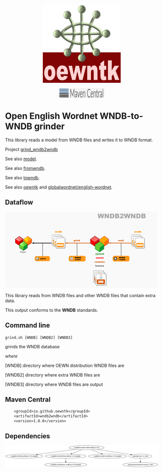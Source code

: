 <p align="center">
<img width="256" height="256" src="images/oewntk.png" alt="OEWNTK">
</p>
<p align="center">
<img width="150"src="images/mavencentral.png" alt="MavenCentral">
</p>

# Open English Wordnet WNDB-to-WNDB grinder

This library reads a model from WNDB files and writes it to WNDB format.

Project [grind_wndb2wndb](https://github.com/oewntk/grind_wndb2wndb)

See also [model](https://github.com/oewntk/model/blob/master/README.md).

See also [fromwndb](https://github.com/oewntk/fromwndb/blob/master/README.md).

See also [towndb](https://github.com/oewntk/towndb/blob/master/README.md).

See also [oewntk](https://github.com/oewntk) and [globalwordnet/english-wordnet](https://github.com/globalwordnet/english-wordnet).

## Dataflow

![Dataflow](images/dataflow_wndb2wndb.png  "Dataflow")

This library reads from WNDB files and other WNDB files that contain extra data.

This output conforms to the **WNDB** standards.

## Command line

`grind.sh [WNDB] [WNDB2] [WNDB3]`

grinds the WNDB database

*where*

[WNDB] directory where OEWN distribution WNDB files are

[WNDB2] directory where extra WNDB files are

[WNDB3] directory where WNDB files are output

## Maven Central

		<groupId>io.github.oewntk</groupId>
		<artifactId>wndb2wndb</artifactId>
		<version>1.0.0</version>

## Dependencies

![Dependencies](images/grind-wndb2wndb.png  "Dataflow")
